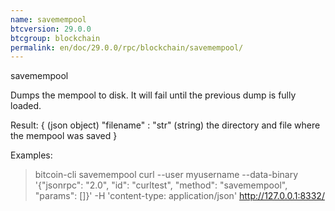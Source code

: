 ```yaml
---
name: savemempool
btcversion: 29.0.0
btcgroup: blockchain
permalink: en/doc/29.0.0/rpc/blockchain/savemempool/
---
```


savemempool

Dumps the mempool to disk. It will fail until the previous dump is fully loaded.

Result:
{                        (json object)
  "filename" : "str"     (string) the directory and file where the mempool was saved
}

Examples:
> bitcoin-cli savemempool 
> curl --user myusername --data-binary '{"jsonrpc": "2.0", "id": "curltest", "method": "savemempool", "params": []}' -H 'content-type: application/json' http://127.0.0.1:8332/


